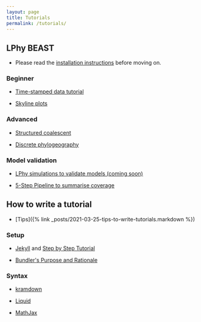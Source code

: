 ```yaml
---
layout: page
title: Tutorials
permalink: /tutorials/
---
```


## LPhy BEAST

* Please read the [installation instructions](setup.md) before moving on.

### Beginner

* [Time-stamped data tutorial](tutorials/time-stamped-data.md)

* [Skyline plots](tutorials/skyline-plots.md)

### Advanced

* [Structured coalescent](tutorials/structured-coalescent.md)

* [Discrete phylogeography](tutorials/discrete-phylogeography.md)

### Model validation

* [LPhy simulations to validate models (coming soon)]()

* [5-Step Pipeline to summarise coverage](https://github.com/walterxie/TraceR/blob/master/examples/Pipeline.md)


## How to write a tutorial 

* [Tips]({% link _posts/2021-03-25-tips-to-write-tutorials.markdown %})

### Setup

* [Jekyll](https://jekyllrb.com/docs/) and [Step by Step Tutorial](https://jekyllrb.com/docs/step-by-step/01-setup/)

* [Bundler's Purpose and Rationale](https://bundler.io/rationale.html)

### Syntax

* [kramdown](https://kramdown.gettalong.org/syntax.html)

* [Liquid](https://shopify.github.io/liquid/basics/introduction/)

* [MathJax](http://docs.mathjax.org/en/latest/input/tex/index.html)




